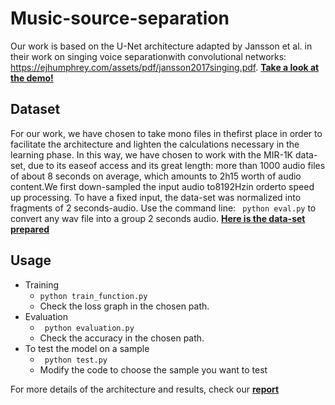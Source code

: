 # Music-source-separation
Our work is based on the U-Net architecture adapted by Jansson et al. in their work on singing voice separationwith convolutional networks: https://ejhumphrey.com/assets/pdf/jansson2017singing.pdf.
[__Take a look at the demo!__](https://www.colab...)
## Dataset
For our work, we have chosen to take mono files in thefirst place in order to facilitate the architecture and lighten the calculations necessary in the learning phase. In this way, we have chosen to work with the MIR-1K data-set, due to its easeof access and its great length: more than 1000 audio files of about 8 seconds on average, which amounts to 2h15 worth of audio content.We first down-sampled the input audio to8192Hzin orderto speed up processing. To have a fixed input, the data-set was normalized into fragments of 2 seconds-audio. Use the command line: ``` python eval.py``` to convert any wav file into a group 2 seconds audio. [__Here is the data-set prepared__](https://drive.google.com/drive/folders/1sx5rrJ3Y3waKQv_sIh6xtDf0y8x02znl?usp=sharing)
## Usage

* Training
  * ```python train_function.py```
  * Check the loss graph in the chosen path.
* Evaluation
  * ``` python evaluation.py```
  * Check the accuracy in the chosen path.
* To test the model on a sample
  * ``` python test.py```
  * Modify the code to choose the sample you want to test

For more details of the architecture and results, check our [__report__](https://drive.google.com/drive/folders/1VG5ABirrC7aPgKrYopBxy0RjZ8OIqmoL?usp=sharing)
